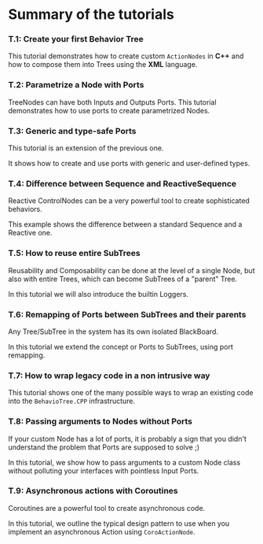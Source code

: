# Summary of the tutorials

### T.1: Create your first Behavior Tree

This tutorial demonstrates how to create custom `ActionNodes` in __C++__ and 
how to compose them into Trees using the __XML__ language.

### T.2: Parametrize a Node with Ports

TreeNodes can have both Inputs and Outputs Ports.
This tutorial demonstrates how to use ports to create parametrized Nodes.


### T.3: Generic and type-safe Ports

This tutorial is an extension of the previous one.

It shows how to create and use ports with generic and user-defined
types.

### T.4: Difference between Sequence and ReactiveSequence

Reactive ControlNodes can be a very powerful tool to create sophisticated
behaviors.

This example shows the difference between a standard Sequence and a Reactive one.

### T.5: How to reuse entire SubTrees

Reusability and Composability can be done at the level of a single Node,
but also with entire Trees, which can become SubTrees of a "parent" Tree.

In this tutorial we will also introduce the builtin Loggers.

### T.6: Remapping of Ports between SubTrees and their parents

Any Tree/SubTree in the system has its own isolated BlackBoard.

In this tutorial we extend the concept or Ports to SubTrees, using 
port remapping.

### T.7: How to wrap legacy code in a non intrusive way

This tutorial shows one of the many possible ways to wrap an existing code
into the `BehavioTree.CPP` infrastructure.

### T.8: Passing arguments to Nodes without Ports

If your custom Node has a lot of ports, it is probably a sign that you didn't 
understand the problem that Ports are supposed to solve ;)

In this tutorial, we show how to pass arguments to a custom Node class without 
polluting your interfaces with pointless Input Ports.

### T.9: Asynchronous actions with Coroutines

Coroutines are a powerful tool to create asynchronous code.

In this tutorial, we outline the typical design pattern to use when you 
implement an asynchronous Action using `CoroActionNode`.




